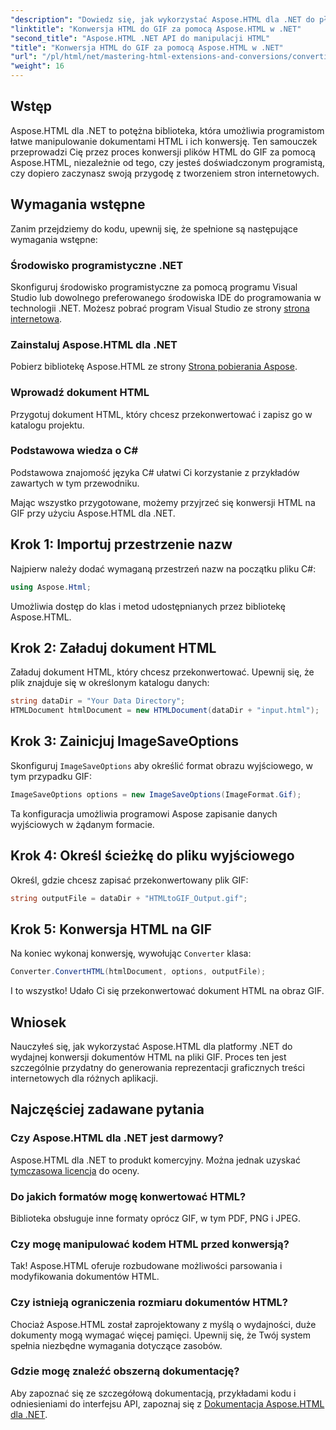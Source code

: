 ```yaml
---
"description": "Dowiedz się, jak wykorzystać Aspose.HTML dla .NET do płynnej konwersji dokumentów HTML na obrazy GIF. Ten kompleksowy przewodnik przeprowadzi Cię krok po kroku."
"linktitle": "Konwersja HTML do GIF za pomocą Aspose.HTML w .NET"
"second_title": "Aspose.HTML .NET API do manipulacji HTML"
"title": "Konwersja HTML do GIF za pomocą Aspose.HTML w .NET"
"url": "/pl/html/net/mastering-html-extensions-and-conversions/converting-html-to-gif/"
"weight": 16
---
```


## Wstęp

Aspose.HTML dla .NET to potężna biblioteka, która umożliwia programistom łatwe manipulowanie dokumentami HTML i ich konwersję. Ten samouczek przeprowadzi Cię przez proces konwersji plików HTML do GIF za pomocą Aspose.HTML, niezależnie od tego, czy jesteś doświadczonym programistą, czy dopiero zaczynasz swoją przygodę z tworzeniem stron internetowych.

## Wymagania wstępne

Zanim przejdziemy do kodu, upewnij się, że spełnione są następujące wymagania wstępne:

### Środowisko programistyczne .NET 

Skonfiguruj środowisko programistyczne za pomocą programu Visual Studio lub dowolnego preferowanego środowiska IDE do programowania w technologii .NET. Możesz pobrać program Visual Studio ze strony [strona internetowa](https://visualstudio.microsoft.com/downloads/).

### Zainstaluj Aspose.HTML dla .NET

Pobierz bibliotekę Aspose.HTML ze strony [Strona pobierania Aspose](https://releases.aspose.com/html/net/).

### Wprowadź dokument HTML

Przygotuj dokument HTML, który chcesz przekonwertować i zapisz go w katalogu projektu.

### Podstawowa wiedza o C#

Podstawowa znajomość języka C# ułatwi Ci korzystanie z przykładów zawartych w tym przewodniku.

Mając wszystko przygotowane, możemy przyjrzeć się konwersji HTML na GIF przy użyciu Aspose.HTML dla .NET.

## Krok 1: Importuj przestrzenie nazw

Najpierw należy dodać wymaganą przestrzeń nazw na początku pliku C#:

```csharp
using Aspose.Html;
```

Umożliwia dostęp do klas i metod udostępnianych przez bibliotekę Aspose.HTML.

## Krok 2: Załaduj dokument HTML

Załaduj dokument HTML, który chcesz przekonwertować. Upewnij się, że plik znajduje się w określonym katalogu danych:

```csharp
string dataDir = "Your Data Directory";
HTMLDocument htmlDocument = new HTMLDocument(dataDir + "input.html");
```

## Krok 3: Zainicjuj ImageSaveOptions

Skonfiguruj `ImageSaveOptions` aby określić format obrazu wyjściowego, w tym przypadku GIF:

```csharp
ImageSaveOptions options = new ImageSaveOptions(ImageFormat.Gif);
```

Ta konfiguracja umożliwia programowi Aspose zapisanie danych wyjściowych w żądanym formacie.

## Krok 4: Określ ścieżkę do pliku wyjściowego

Określ, gdzie chcesz zapisać przekonwertowany plik GIF:

```csharp
string outputFile = dataDir + "HTMLtoGIF_Output.gif";
```

## Krok 5: Konwersja HTML na GIF

Na koniec wykonaj konwersję, wywołując `Converter` klasa:

```csharp
Converter.ConvertHTML(htmlDocument, options, outputFile);
```

I to wszystko! Udało Ci się przekonwertować dokument HTML na obraz GIF.

## Wniosek

Nauczyłeś się, jak wykorzystać Aspose.HTML dla platformy .NET do wydajnej konwersji dokumentów HTML na pliki GIF. Proces ten jest szczególnie przydatny do generowania reprezentacji graficznych treści internetowych dla różnych aplikacji.

## Najczęściej zadawane pytania

### Czy Aspose.HTML dla .NET jest darmowy?  
Aspose.HTML dla .NET to produkt komercyjny. Można jednak uzyskać [tymczasowa licencja](https://purchase.conholdate.com/temporary-license/) do oceny.

### Do jakich formatów mogę konwertować HTML?  
Biblioteka obsługuje inne formaty oprócz GIF, w tym PDF, PNG i JPEG.

### Czy mogę manipulować kodem HTML przed konwersją?  
Tak! Aspose.HTML oferuje rozbudowane możliwości parsowania i modyfikowania dokumentów HTML.

### Czy istnieją ograniczenia rozmiaru dokumentów HTML?  
Chociaż Aspose.HTML został zaprojektowany z myślą o wydajności, duże dokumenty mogą wymagać więcej pamięci. Upewnij się, że Twój system spełnia niezbędne wymagania dotyczące zasobów.

### Gdzie mogę znaleźć obszerną dokumentację?  
Aby zapoznać się ze szczegółową dokumentacją, przykładami kodu i odniesieniami do interfejsu API, zapoznaj się z [Dokumentacja Aspose.HTML dla .NET](https://reference.aspose.com/html/net/).